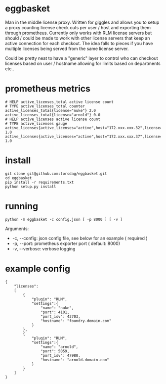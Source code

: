 eggbasket
=========

Man in the middle license proxy. Written for giggles and allows you to setup a proxy counting license check outs per user / host and exporting them through prometheus. Currently only works with RLM license servers but should / could be made to work with other license servers that keep an active connection for each checkout. The idea falls to pieces if you have multiple licenses being served from the same license server.

Could be pretty neat to have a "generic" layer to control who can checkout licenses based on user / hostname allowing for limits based on departments etc..


prometheus metrics
=======
```
# HELP active_licenses_total active license count
# TYPE active_licenses_total counter
active_licenses_total{license="nuke"} 2.0
active_licenses_total{license="arnold"} 0.0
# HELP active_licenses active license count
# TYPE active_licenses gauge
active_licenses{active_licenses="active",host="172.xxx.xxx.32",license="nuke",port="43703",user="erhe"} 1.0
active_licenses{active_licenses="active",host="172.xxx.xxx.37",license="nuke",port="43703",user="erhe"} 1.0
```

install
=======

```
git clone git@github.com:torsdag/eggbasket.git
cd eggbasket
pip install -r requirements.txt
python setup.py install 

```

running
=======

```
python -m eggbasket -c config.json [ -p 8000 ] [ -v ]
```

Arguments:
- -c, --config: json config file, see below for an example ( required )
- -p, --port: prometheus exporter port ( default: 8000)
- -v, --verbose: verbose logging

example config
==============
```
{
    "licenses":
    [
        {
            "plugin": "RLM",
            "settings":{
                "name": "nuke",
                "port": 4101,
                "port_isv": 43703,
                "hostname": "foundry.domain.com"
            }
        },
        {
            "plugin": "RLM",
            "settings":{
                "name": "arnold",
                "port": 5059,
                "port_isv": 47980,
                "hostname": "arnold.domain.com"
            }
        }
    ]
}
```
